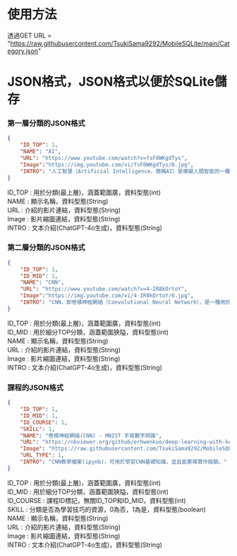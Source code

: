 # 使用方法
透過GET URL = "https://raw.githubusercontent.com/TsukiSama9292/MobileSQLite/main/Category.json"
# JSON格式，JSON格式以便於SQLite儲存
### 第一層分類的JSON格式 
```json
{
    "ID_TOP": 1,
    "NAME": "AI",
    "URL": "https://www.youtube.com/watch?v=fsF0WKgdTys",
    "Image":"https://img.youtube.com/vi/fsF0WKgdTys/0.jpg",
    "INTRO": "人工智慧（Artificial Intelligence，簡稱AI）是模擬人類智能的一種技術。它涉及了構建能夠執行任務的計算機系統，這些任務通常需要人類智能的特徵，例如學習、推理、問題解決和自適應。AI的目標是使計算機系統能夠執行類似於人類的智能行為，從而模仿或甚至超越人類的能力。在AI的發展過程中，涉及到了許多子領域，如機器學習、自然語言處理、計算機視覺、專家系統等。這些領域的發展使得AI技術得以應用於各個領域，包括醫療保健、金融、交通、教育等，為社會帶來了巨大的改變和發展。"
}
```
ID_TOP : 用於分類(最上層)，涵蓋範圍廣，資料型態(int)  
NAME : 顯示名稱，資料型態(String)  
URL : 介紹的影片連結，資料型態(String)  
Image : 影片縮圖連結，資料型態(String)  
INTRO : 文本介紹(ChatGPT-4o生成)，資料型態(String)   
### 第二層分類的JSON格式 
```json
{
    "ID_TOP": 1,
    "ID_MID": 1,
    "NAME": "CNN",
    "URL": "https://www.youtube.com/watch?v=4-IR8kOrtoY",
    "Image":"https://img.youtube.com/vi/4-IR8kOrtoY/0.jpg",
    "INTRO": "CNN，即卷積神經網絡（Convolutional Neural Network），是一種用於處理和分析視覺數據的深度學習模型。它在圖像識別、影像分類、物體檢測等領域表現出色。CNN 的結構受到人類視覺系統的啟發。它包含了多個卷積層（Convolutional Layer）、池化層（Pooling Layer）和全連接層（Fully Connected Layer）。這些層次之間的結構有助於模型自動學習視覺特徵，從而實現對圖像的有效分類和辨識。"
}
```
ID_TOP : 用於分類(最上層)，涵蓋範圍廣，資料型態(int)  
ID_MID : 用於細分TOP分類，涵蓋範圍狹隘，資料型態(int)  
NAME : 顯示名稱，資料型態(String)  
URL : 介紹的影片連結，資料型態(String)  
Image : 影片縮圖連結，資料型態(String)  
INTRO : 文本介紹(ChatGPT-4o生成)，資料型態(String)  
### 課程的JSON格式 
```json
{
    "ID_TOP": 1,
    "ID_MID": 1,
    "ID_COURSE": 1,
    "SKILL": 1,
    "NAME": "卷積神經網絡(CNN) - MNIST 手寫數字辨識",
    "URL": "https://nbviewer.org/github/erhwenkuo/deep-learning-with-keras-notebooks/blob/master/2.7-mnist-recognition-cnn.ipynb",
    "Image": "https://raw.githubusercontent.com/TsukiSama9292/MobileSQLite/main/img/CNN_MNIST.png",
    "URL_TYPE": 1,
    "INTRO": "CNN教學檔案(ipynb)，可用於學習CNN基礎知識，並且能累積實作經驗。"
}
```
ID_TOP : 用於分類(最上層)，涵蓋範圍廣，資料型態(int)  
ID_MID : 用於細分TOP分類，涵蓋範圍狹隘，資料型態(int)  
ID_COURSE : 課程ID標記，無關ID_TOP和ID_MID，資料型態(int)  
SKILL : 分類是否為學習技巧的資源，0為否，1為是，資料型態(boolean)  
NAME : 顯示名稱，資料型態(String)  
URL : 介紹的影片連結，資料型態(String)  
Image : 影片縮圖連結，資料型態(String)  
INTRO : 文本介紹(ChatGPT-4o生成)，資料型態(String)  

